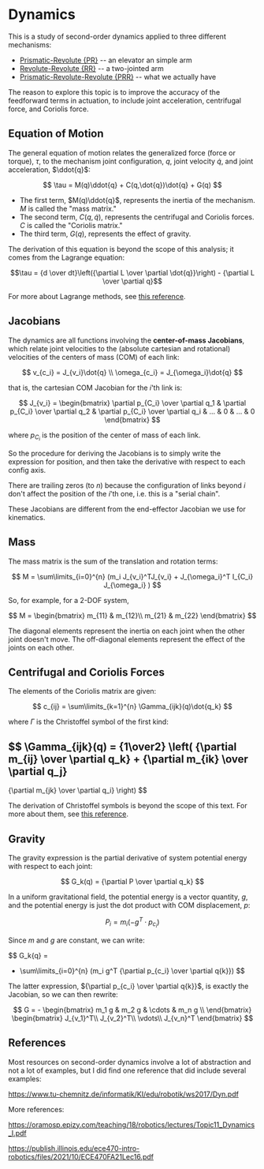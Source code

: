 # Dynamics

This is a study of second-order dynamics applied to three different
mechanisms:

* [Prismatic-Revolute {PR}](README_PR.md) -- an elevator an simple arm
* [Revolute-Revolute {RR}](README_RR.md) -- a two-jointed arm
* [Prismatic-Revolute-Revolute {PRR}](README_PRR.md) -- what we actually have


The reason to explore this topic is to improve the accuracy of the
feedforward terms in actuation, to include joint acceleration, centrifugal force,
and Coriolis force.

## Equation of Motion

The general equation of motion relates the generalized force (force or torque), $\tau$, to
the mechanism joint configuration, $q$, joint velocity $\dot{q}$, and joint acceleration, $\ddot{q}$:

$$
\tau = M(q)\ddot{q} + C(q,\dot{q})\dot{q} + G(q)
$$

* The first term, $M(q)\ddot{q}$, represents the inertia of the mechanism.  $M$ is called the "mass matrix."
* The second term, $C(q,\dot{q})$, represents the centrifugal and Coriolis forces.  $C$ is called the "Coriolis matrix."
* The third term, $G(q)$, represents the effect of gravity.

The derivation of this equation is beyond the scope of this analysis;
it comes from the Lagrange equation:

```math
\tau = {d \over dt}\left({\partial L \over \partial \dot{q}}\right)
- {\partial L \over \partial q}
```

For more about Lagrange methods, see [this reference](https://ocw.mit.edu/courses/16-07-dynamics-fall-2009/b39e882f1524a0f6a98553ee33ea6f35_MIT16_07F09_Lec20.pdf).

## Jacobians

The dynamics are all functions involving the __center-of-mass Jacobians__, which relate
joint velocities to the (absolute cartesian and rotational) velocities of the
centers of mass (COM) of each link:

$$
v_{c_i} = J_{v_i}\dot{q} \\
\omega_{c_i} = J_{\omega_i}\dot{q}
$$

that is, the cartesian COM Jacobian for the $i$'th link is:

$$
J_{v_i} =
\begin{bmatrix}
\partial p_{C_i} \over \partial q_1
&
\partial p_{C_i} \over \partial q_2
&
\partial p_{C_i} \over \partial q_i
&
...
&
0
&
...
&
0
\end{bmatrix}
$$

where $p_{C_i}$ is the position of the center of mass of each link.

So the procedure for deriving the Jacobians is to simply write the
expression for position, and then take the derivative with respect
to each config axis.

There are trailing zeros (to $n$) because the configuration of links beyond
$i$ don't affect the position of the $i$'th one, i.e. this is a "serial chain".

These Jacobians are different from the end-effector Jacobian we use for kinematics.

## Mass

The mass matrix is the sum of the translation and rotation terms:

$$
M = \sum\limits_{i=0}^{n}
(m_i J_{v_i}^TJ_{v_i}
+
J_{\omega_i}^T I_{C_i} J_{\omega_i} )
$$

So, for example, for a 2-DOF system,

$$
M =
\begin{bmatrix}
m_{11} & m_{12}\\
m_{21} & m_{22}
\end{bmatrix}
$$

The diagonal elements represent the inertia on each joint when the
other joint doesn't move.  The off-diagonal elements represent
the effect of the joints on each other.

## Centrifugal and Coriolis Forces

The elements of the Coriolis matrix are given:

$$
c_{ij} =
\sum\limits_{k=1}^{n} \Gamma_{ijk}(q)\dot{q_k}
$$

where $\Gamma$ is the Christoffel symbol of the first kind:

$$
\Gamma_{ijk}(q) = {1\over2}
\left(
{\partial m_{ij} \over \partial q_k}
+
{\partial m_{ik} \over \partial q_j}
-
{\partial m_{jk} \over \partial q_i}
\right)
$$

The derivation of Christoffel symbols is beyond the scope of this text.  For more about them, see [this reference](https://en.wikipedia.org/wiki/Christoffel_symbols#Christoffel_symbols_of_the_first_kind).



## Gravity

The gravity expression is the partial derivative of system
potential energy with respect to each joint:

$$
G_k(q) = {\partial P \over \partial q_k}
$$

In a uniform gravitational field, the potential energy is
a vector quantity, $g$, and the potential energy is just
the dot product with COM displacement, $p$:

$$
P_i = m_i ( -g^T \cdot p_{c_i})
$$

Since $m$ and $g$ are constant, we can write:

$$
G_k{q} =
- \sum\limits_{i=0}^{n}
(m_i g^T {\partial p_{c_i} \over \partial q{k}})
$$

The latter expression, ${\partial p_{c_i} \over \partial q{k}}$, is 
exactly the Jacobian, so we can then rewrite:

$$
G = -
\begin{bmatrix}
m_1 g & m_2 g & \cdots & m_n g \\
\end{bmatrix}
\begin{bmatrix}
J_{v_1}^T\\
J_{v_2}^T\\
\vdots\\
J_{v_n}^T
\end{bmatrix}
$$


## References

Most resources on second-order dynamics involve a lot of abstraction and not
a lot of examples, but I did find one reference that did include several examples:

https://www.tu-chemnitz.de/informatik/KI/edu/robotik/ws2017/Dyn.pdf

More references:

https://oramosp.epizy.com/teaching/18/robotics/lectures/Topic11_Dynamics_I.pdf


https://publish.illinois.edu/ece470-intro-robotics/files/2021/10/ECE470FA21Lec16.pdf